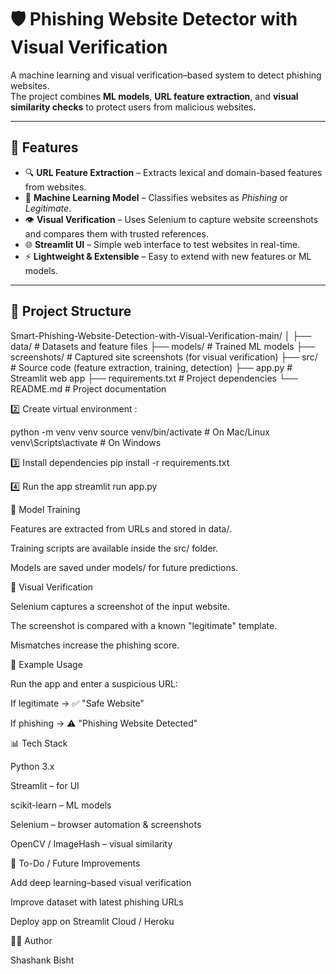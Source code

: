 # 🛡️ Phishing Website Detector with Visual Verification

A machine learning and visual verification–based system to detect phishing websites.  
The project combines **ML models**, **URL feature extraction**, and **visual similarity checks** to protect users from malicious websites.

---

## 📌 Features
- 🔍 **URL Feature Extraction** – Extracts lexical and domain-based features from websites.  
- 🤖 **Machine Learning Model** – Classifies websites as *Phishing* or *Legitimate*.  
- 👁️ **Visual Verification** – Uses Selenium to capture website screenshots and compares them with trusted references.  
- 🌐 **Streamlit UI** – Simple web interface to test websites in real-time.  
- ⚡ **Lightweight & Extensible** – Easy to extend with new features or ML models.

---

## 📂 Project Structure
Smart-Phishing-Website-Detection-with-Visual-Verification-main/
│
├── data/ # Datasets and feature files
├── models/ # Trained ML models
├── screenshots/ # Captured site screenshots (for visual verification)
├── src/ # Source code (feature extraction, training, detection)
├── app.py # Streamlit web app
├── requirements.txt # Project dependencies
└── README.md # Project documentation


2️⃣ 
Create virtual environment :

python -m venv venv
source venv/bin/activate   # On Mac/Linux
venv\Scripts\activate      # On Windows

3️⃣ Install dependencies
pip install -r requirements.txt

4️⃣ Run the app
streamlit run app.py

🧠 Model Training

Features are extracted from URLs and stored in data/.

Training scripts are available inside the src/ folder.

Models are saved under models/ for future predictions.

📸 Visual Verification

Selenium captures a screenshot of the input website.

The screenshot is compared with a known "legitimate" template.

Mismatches increase the phishing score.

🚀 Example Usage

Run the app and enter a suspicious URL:

If legitimate → ✅ "Safe Website"

If phishing → ⚠️ "Phishing Website Detected"

📊 Tech Stack

Python 3.x

Streamlit – for UI

scikit-learn – ML models

Selenium – browser automation & screenshots

OpenCV / ImageHash – visual similarity

📌 To-Do / Future Improvements

 Add deep learning–based visual verification

 Improve dataset with latest phishing URLs

 Deploy app on Streamlit Cloud / Heroku

👨‍💻 Author

Shashank Bisht
